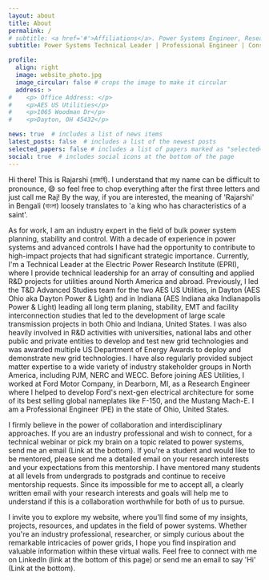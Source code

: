 ```yaml
---
layout: about
title: About
permalink: /
# subtitle: <a href='#'>Affiliations</a>. Power Systems Engineer, Researcher, Applied Mathematician
subtitle: Power Systems Technical Leader | Professional Engineer | Consultant | Innovator  

profile:
  align: right
  image: website_photo.jpg
  image_circular: false # crops the image to make it circular
  address: >
#    <p> Office Address: </p>
#    <p>AES US Utilities</p>
#    <p>1065 Woodman Dr</p>
#    <p>Dayton, OH 45432</p>

news: true  # includes a list of news items
latest_posts: false  # includes a list of the newest posts
selected_papers: false # includes a list of papers marked as "selected={true}"
social: true  # includes social icons at the bottom of the page
---
```


Hi there! This is Rajarshi (রাজর্ষি). I understand that my name can be difficult to pronounce, :smile: so feel free to chop everything after the first three letters and just call me Raj! By the way, if you are interested, the meaning of 'Rajarshi' in Bengali (বাংলা) loosely translates to 'a king who has characteristics of a saint'. 

As for work, I am an industry expert in the field of bulk power system planning, stability and control. With a decade of experience in power systems and advanced controls I have had the opportunity to contribute to high-impact projects that had significant strategic importance. Currently, I'm a Technical Leader at the Electric Power Research Institute (EPRI), where I provide technical leadership for an array of consulting and applied R&D projects for utilities around North America and abroad. Previously, I led the T&D Advanced Studies team for the two AES US Utilities, in Dayton (AES Ohio aka Dayton Power & Light) and in Indiana (AES Indiana aka Indianapolis Power & Light) leading all long term planing, stability, EMT and facility interconnection studies that led to the development of large scale transmission projects in both Ohio and Indiana, United States. I was also heavily involved in R&D activities with universities, national labs and other public and private entities to develop and test new grid technologies and was awarded multiple US Department of Energy Awards to deploy and demonstrate new grid technologies. I have also regularly provided subject matter expertise to a wide variety of industry stakeholder groups in North America, including PJM, NERC and WECC. Before joining AES Utilities, I worked at Ford Motor Company, in Dearborn, MI, as a Research Engineer where I helped to develop Ford's next-gen electrical architecture for some of its best selling global nameplates like F-150, and the Mustang Mach-E. I am a Professional Engineer (PE) in the state of Ohio, United States. 


I firmly believe in the power of collaboration and interdisciplinary approaches. If you are an industry professional and wish to connect, for a technical webinar or pick my brain on a topic related to power systems, send me an email (Link at the bottom). If you're a student and would like to be mentored, please send me a detailed email on your research interests and your expectations from this mentorship. I have mentored many students at all levels from undergrads to postgrads and continue to receive mentorship requests. Since its impossible for me to accept all,  a clearly written email with your research interests and goals will help me to understand if this is a collaboration worthwhile for both of us to pursue. 

 I invite you to explore my website, where you'll find some of my insights, projects, resources, and updates in the field of power systems. Whether you're an industry professional, researcher, or simply curious about the remarkable intricacies of power grids, I hope you find inspiration and valuable information within these virtual walls. Feel free to connect with me on LinkedIn (link at the bottom of this page) or send me an email to say 'Hi' (Link at the bottom). 

 <!-- <p><a href="professional_service/">HTML Images</a></p> -->

<!-- Link to your favorite [subreddit](http://reddit.com). You can put a picture in, too. The code is already in, just name your picture `prof_pic.jpg` and put it in the `img/` folder. -->

<!-- Put your address / P.O. box / other info right below your picture. You can also disable any of these elements by editing `profile` property of the YAML header of your `_pages/about.md`. Edit `_bibliography/papers.bib` and Jekyll will render your [publications page](/al-folio/publications/) automatically. -->

<!-- Link to your social media connections, too. This theme is set up to use [Font Awesome icons](http://fortawesome.github.io/Font-Awesome/) and [Academicons](https://jpswalsh.github.io/academicons/), like the ones below. Add your Facebook, Twitter, LinkedIn, Google Scholar, or just disable all of them. -->
